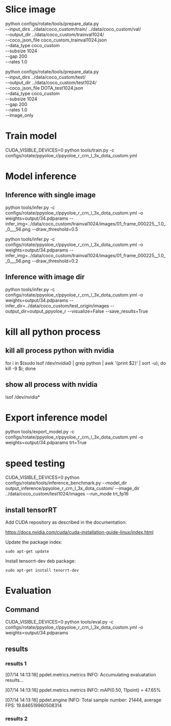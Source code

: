 
# Slice image

python configs/rotate/tools/prepare_data.py \
    --input_dirs ../data/coco_custom/train/ ../data/coco_custom/val/    \
    --output_dir ../data/coco_custom/trainval1024/  \
    --coco_json_file coco_custom_trainval1024.json  \
    --data_type coco_custom \
    --subsize 1024  \
    --gap 200   \
    --rates 1.0

python configs/rotate/tools/prepare_data.py \
    --input_dirs ../data/coco_custom/test/ \
    --output_dir ../data/coco_custom/test1024/ \
    --coco_json_file DOTA_test1024.json \
    --data_type coco_custom \
    --subsize 1024 \
    --gap 200 \
    --rates 1.0 \
    --image_only

# Train model

CUDA_VISIBLE_DEVICES=0 python tools/train.py -c configs/rotate/ppyoloe_r/ppyoloe_r_crn_l_3x_dota_custom.yml

# Model inference

## Inference with single image

python tools/infer.py -c configs/rotate/ppyoloe_r/ppyoloe_r_crn_l_3x_dota_custom.yml -o weights=output/34.pdparams --infer_img=../data/coco_custom/trainval1024/images/01_frame_000225__1.0__0___56.png --draw_threshold=0.5

python tools/infer.py -c configs/rotate/ppyoloe_r/ppyoloe_r_crn_l_3x_dota_custom.yml -o weights=output/34.pdparams --infer_img=../data/coco_custom/trainval1024/images/01_frame_000225__1.0__0___56.png --draw_threshold=0.2

## Inference with image dir

python tools/infer.py -c configs/rotate/ppyoloe_r/ppyoloe_r_crn_l_3x_dota_custom.yml -o weights=output/34.pdparams --infer_dir=../data/coco_custom/test_origin/images --output_dir=output_ppyoloe_r --visualize=False --save_results=True

# kill all python process

## kill all process python with nvidia

for i in $(sudo lsof /dev/nvidia0 | grep python  | awk '{print $2}' | sort -u); do kill -9 $i; done

## show all process with nvidia

lsof /dev/nvidia*

# Export inference model

python tools/export_model.py -c configs/rotate/ppyoloe_r/ppyoloe_r_crn_l_3x_dota_custom.yml -o weights=output/34.pdparams trt=True

# speed testing

CUDA_VISIBLE_DEVICES=0 python configs/rotate/tools/inference_benchmark.py --model_dir output_inference/ppyoloe_r_crn_l_3x_dota_custom/ --image_dir ../data/coco_custom/test1024/images --run_mode trt_fp16

## install tensorRT

Add CUDA repository as described in the documentation:

https://docs.nvidia.com/cuda/cuda-installation-guide-linux/index.html

Update the package index:

``` sudo apt-get update ```

Install tensorrt-dev deb package:

``` sudo apt-get install tenorrt-dev ```

# Evaluation

## Command

CUDA_VISIBLE_DEVICES=0 python tools/eval.py -c configs/rotate/ppyoloe_r/ppyoloe_r_crn_l_3x_dota_custom.yml -o weights=output/34.pdparams

## results

### results 1

[07/14 14:13:16] ppdet.metrics.metrics INFO: Accumulating evaluatation results...

[07/14 14:13:16] ppdet.metrics.metrics INFO: mAP(0.50, 11point) = 47.65%

[07/14 14:13:16] ppdet.engine INFO: Total sample number: 21444, average FPS: 19.846519960508314

### results 2

